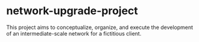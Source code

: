 # network-upgrade-project
This project aims to conceptualize, organize, and execute the development of an intermediate-scale network for a fictitious client.
